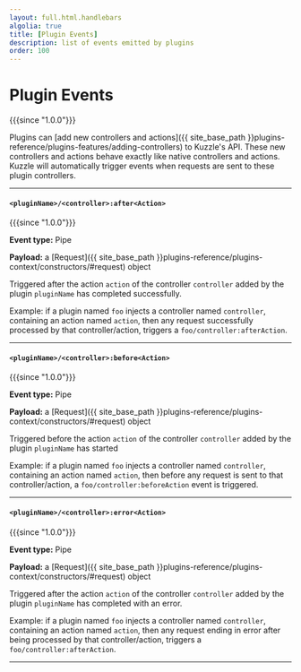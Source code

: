 ```yaml
---
layout: full.html.handlebars
algolia: true
title: [Plugin Events]
description: list of events emitted by plugins
order: 100
---
```


# Plugin Events

{{{since "1.0.0"}}}

Plugins can [add new controllers and actions]({{ site_base_path }}plugins-reference/plugins-features/adding-controllers) to Kuzzle's API. These new controllers and actions behave exactly like native controllers and actions. Kuzzle will automatically trigger events when requests are sent to these plugin controllers.

---

#### `<pluginName>/<controller>:after<Action>`

{{{since "1.0.0"}}}

**Event type:** Pipe

**Payload:** a [Request]({{ site_base_path }}plugins-reference/plugins-context/constructors/#request) object

Triggered after the action `action` of the controller `controller` added by the plugin `pluginName` has completed successfully.

Example: if a plugin named `foo` injects a controller named `controller`, containing an action named `action`, then any request successfully processed by that controller/action, triggers a `foo/controller:afterAction`.

---

#### `<pluginName>/<controller>:before<Action>`

{{{since "1.0.0"}}}

**Event type:** Pipe

**Payload:** a [Request]({{ site_base_path }}plugins-reference/plugins-context/constructors/#request) object

Triggered before the action `action` of the controller `controller` added by the plugin `pluginName` has started

Example: if a plugin named `foo` injects a controller named `controller`, containing an action named `action`, then before any request is sent to that controller/action, a `foo/controller:beforeAction` event is triggered.

---

#### `<pluginName>/<controller>:error<Action>`

{{{since "1.0.0"}}}

**Event type:** Pipe

**Payload:** a [Request]({{ site_base_path }}plugins-reference/plugins-context/constructors/#request) object

Triggered after the action `action` of the controller `controller` added by the plugin `pluginName` has completed with an error.

Example: if a plugin named `foo` injects a controller named `controller`, containing an action named `action`, then any request ending in error after being processed by that controller/action, triggers a `foo/controller:afterAction`.

---

